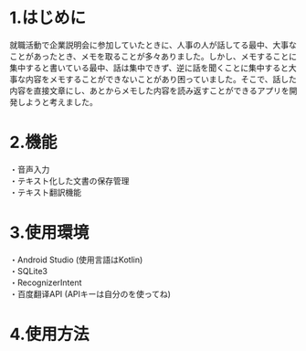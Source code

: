 # 1.はじめに
就職活動で企業説明会に参加していたときに、人事の人が話してる最中、大事なことがあったとき、メモを取ることが多々ありました。しかし、メモすることに集中すると書いている最中、話は集中できず、逆に話を聞くことに集中すると大事な内容をメモすることができないことがあり困っていました。そこで、話した内容を直接文章にし、あとからメモした内容を読み返すことができるアプリを開発しようと考えました。</br>
# 2.機能
・音声入力</br>
・テキスト化した文書の保存管理</br>
・テキスト翻訳機能</br>
# 3.使用環境
・Android Studio (使用言語はKotlin)</br>
・SQLite3</br>
・RecognizerIntent</br>
・百度翻译API (APIキーは自分のを使ってね)<br>
# 4.使用方法

